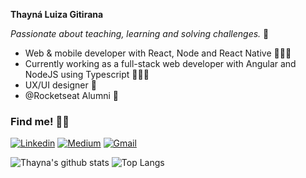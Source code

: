 **Thayná Luiza Gitirana**

*Passionate about teaching, learning and solving challenges.* 💜


* Web & mobile developer with React, Node and React Native 👩🏽‍💻
* Currently working as a full-stack web developer with Angular and NodeJS using Typescript 🦸🏽‍♀️
* UX/UI designer 🎨
* @Rocketseat Alumni 🚀

### Find me! 🤟🏽

[![Linkedin](https://img.shields.io/badge/Thayná%20Gitirana-44475A?style=for-the-badge&logo=linkedin&logoColor=FFFFFF)](https://www.linkedin.com/in/gitirana-9328a116b)
[![Medium](https://img.shields.io/badge/@thaynagitirana-44475A?style=for-the-badge&logo=medium&logoColor=FFFFFF)](https://medium.com/@thaynagitirana)
[![Gmail](https://img.shields.io/badge/-thaynalgc@gmail.com-44475A?style=for-the-badge&logo=Gmail&logoColor=FFFFFF)](mailto:thaynalgc@gmail.com)

![Thayna's github stats](https://github-readme-stats.vercel.app/api?username=gitirana&show_icons=true&hide=issues&theme=dracula)
![Top Langs](https://github-readme-stats.vercel.app/api/top-langs/?username=gitirana&&hide=java&theme=dracula&layout=compact)
